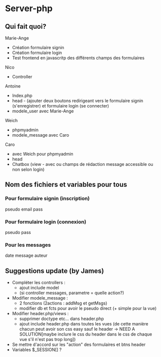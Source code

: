 # Server-php

## Qui fait quoi?

Marie-Ange

* Création formulaire signin
* Création formulaire login
* Test frontend en javascritp des différents champs des formulaires

Nico

* Controller

Antoine

* Index.php
* head - (ajouter deux boutons redirigeant vers le formulaire signin (s'enregistrer) et formulaire login (se connecter)
* modele_user avec Marie-Ange

Weich

* phpmyadmin
* modele_message avec Caro

Caro

* avec Weich pour phpmyadmin
* head
* Chatbox (view - avec ou champs de rédaction message accessible ou non selon login)



## Nom des fichiers et variables pour tous


### Pour formulaire signin (inscription)

pseudo
email
pass

### Pour formulaire login (connexion)

pseudo
pass


### Pour les messages

date
message
auteur


## Suggestions update (by James)

* Compléter les controllers :
  * ajout include model
  * (si controller messages, parametre = quelle action?)
* Modifier modele_message :
  * 2 fonctions (2actions : addMsg et getMsgs)
  * modifier db et fcts pour avoir le pseudo direct (+ simple pour la vue)
* Modifier header.php/views :
  * supprimer doctype etc... dans header.php
  * ajout include header.php dans toutes les vues (de cette manière chacun peut avoir son css easy sauf le header -> NEED A SOLUTION[maybe inclure le css du header dans le css de chaque vue s'il n'est pas trop long])
* Se mettre d'accord sur les "action" des formulaires et btns header
* Variables $_SESSION[] ?
